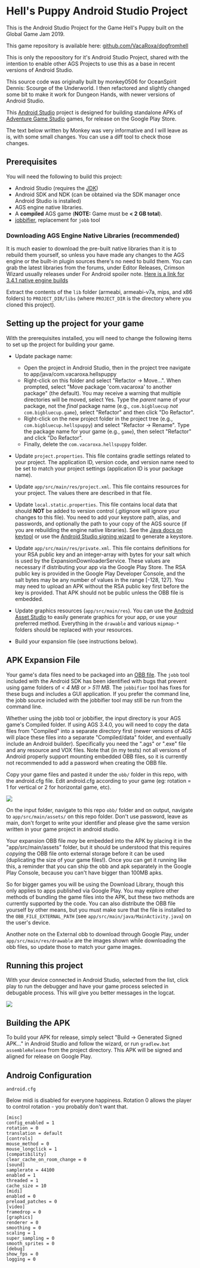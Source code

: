 # Hell's Puppy Android Studio Project

This is the Android Studio Project for the Game Hell's Puppy built on the Global Game Jam 2019.

This game repository is available here: [github.com/VacaRoxa/dogfromhell](https://github.com/VacaRoxa/dogfromhell)

This is only the repoository for it's Android Studio Project, shared with the intention to 
enable other AGS Projects to use this as a base in recent versions of Android Studio.

This source code was originally built by monkey0506 for OceanSpirit Dennis: Scourge of the
Underworld. I then refactored and slightly changed some bit to make it work for Dungeon
Hands, with newer versions of Android Studio. 

This [Android Studio](https://developer.android.com/studio/index.html) project is designed for
building standalone APKs of [Adventure Game Studio](http://www.adventuregamestudio.co.uk/) games,
for release on the Google Play Store.

The text below written by Monkey was very informative and I will leave as is, with some small
changes. You can use a diff tool to check those changes.

## Prerequisites

You will need the following to build this project:

* Android Studio (requires the
  [JDK](http://www.oracle.com/technetwork/java/javase/downloads/index.html))
* Android SDK and NDK (can be obtained via the SDK manager once Android Studio is installed)
* AGS engine native libraries.
* A **compiled** AGS game (**NOTE:** Game must be **< 2 GB total**).
* [jobbifier](https://github.com/monkey0506/jobbifier), replacement for `jobb` tool

### Downloading AGS Engine Native Libraries (recommended)

It is much easier to download the pre-built native libraries than it is to rebuild them yourself, so
unless you have made any changes to the AGS engine or the built-in plugin sources there's no need to
build them. You can grab the latest libraries from the forums, under Editor Releases, Crimson
Wizard usually releases under For Android spoiler note. 
[Here is a link for 3.4.1 native engine builds](http://www.adventuregamestudio.co.uk/releases/finals/AGS-3.4.1-P4/ags-3.4.1.15-android-libs.zip)

Extract the contents of the `lib` folder (armeabi, armeabi-v7a, mips, and x86 folders) to `PROJECT_DIR/libs` 
(where `PROJECT_DIR` is the directory where you cloned this project).

## Setting up the project for your game

With the prerequisites installed, you will need to change the following items to set up the project
for building your game.

* Update package name:
  * Open the project in Android Studio, then in the project tree navigate to
    app/java/com.vacaroxa.hellspuppy
  * Right-click on this folder and select "Refactor -> Move...". When prompted, select "Move
    package 'com.vacaroxa' to another package" (the default). You may receive a
    warning that multiple directories will be moved, select Yes. Type the *parent* name of your
    package, not the *final* package name (e.g., `com.bigbluecup` *not* `com.bigbluecup.game`),
    select "Refactor" and then click "Do Refactor".
  * Right-click on the new project folder in the project tree (e.g., `com.bigbluecup.hellspuppy`)
    and select "Refactor -> Rename". Type the package name for your game (e.g., `game`), then
    select "Refactor" and click "Do Refactor".
  * Finally, delete the `com.vacaroxa.hellspuppy` folder.

* Update `project.properties`. This file contains gradle settings related to your project. The
  application ID, version code, and version name need to be set to match your project settings
  (application ID is your package name).

* Update `app/src/main/res/project.xml`. This file contains resources for your project. 
  The values there are described in that file.

* Update `local.static.properties`. This file contains local data that should **NOT** be added
  to version control (.gitignore will ignore your changes to this file). You need to add your
  keystore path, alias, and passwords, and optionally the path to your copy of the AGS source
  (if you are rebuilding the engine native libraries). See the
  [Java docs on keytool](http://docs.oracle.com/javase/6/docs/technotes/tools/solaris/keytool.html)
  or use the
  [Android Studio signing wizard](https://developer.android.com/studio/publish/app-signing.html)
  to generate a keystore.

* Update `app/src/main/res/private.xml`. This file contains definitions for your RSA public key and an
  integer-array with bytes for your salt which is used by the ExpansionDownloaderService. These
  values are necessary if distributing your app via the Google Play Store. The RSA public key
  is provided in the Google Play Developer Console, and the salt bytes may be any number of
  values in the range [-128, 127]. You may need to upload an APK without the RSA public key
  first before the key is provided. That APK should not be public unless the OBB file is
  embedded.

* Update graphics resources (`app/src/main/res`). You can use the
  [Android Asset Studio](https://romannurik.github.io/AndroidAssetStudio/) to easily generate
  graphics for your app, or use your preferred method. Everything in the `drawable` and various
  `mipmap-*` folders should be replaced with your resources.

* Build your expansion file (see instructions below).

## APK Expansion File

Your game's data files need to be packaged into an
[OBB file](https://developer.android.com/google/play/expansion-files.html). The `jobb` tool included
with the Android SDK has been identified with bugs that prevent using game folders of *< 4 MB* or
*> 511 MB*. The `jobbifier` tool has fixes for these bugs and includes a GUI application. If you
prefer the command line, the jobb source included with the jobbifier tool may still be run from the
command line.

Whether using the jobb tool or jobbifier, the input directory is your AGS game's Compiled folder. If
using AGS 3.4.0, you will need to copy the data files from "Compiled" into a separate directory
first (newer versions of AGS will place these files into a separate "Compiled/data" folder, and
eventually include an Android builder). Specifically you need the ".ags" or ".exe" file and any
resource and VOX files. Note that (in my tests) not all versions of Android properly support
mounting embedded OBB files, so it is currently not recommended to add a password when creating the
OBB file.

Copy your game files and pasted it under the `obb/` folder in this repo, with the android.cfg file.
Edit android.cfg according to your game (eg: rotation = 1 for vertical or 2 for horizontal game, etc).

![](https://i.imgur.com/aadJOnm.png)

On the input folder, navigate to this repo `obb/` folder and on output, navigate to `app/src/main/assets/` 
on this repo folder. Don't use password, leave as main, don't forget to write your identifier and please 
give the same version written in your game project in android studio.

Your expansion OBB file *may* be embedded into the APK by placing it in the "app/src/main/assets"
folder, but it should be understood that this requires *copying* the OBB file onto external storage
before it can be used (duplicating the size of your game files!). Once you can get it running like this, 
a reminder that you can ship the obb and apk separately in the Google Play Console, because you 
can't have bigger than 100MB apks.


So for bigger games you will be using the Download Library, though this only applies to apps 
published via Google Play. You may explore other methods of bundling the game files into the APK, 
but these two methods are currently supported by the code. You can also distribute the OBB file 
yourself by other means, but you must make sure that the file is installed to 
the `OBB_FILE_EXTERNAL_PATH` (see `app/src/main/java/MainActivity.java`) on the user's device.

Another note on the External obb to download through Google Play, under `app/src/main/res/drawable`
are the images shown while downloading the obb files, so update those to match your game images.

## Running this project


With your device connected in Android Studio, selected from the list, click play to run the debugger 
and have your game process selected in debugable process. This will give you better messages in the logcat.

![](https://i.imgur.com/hZ8Q3nJ.png)


## Building the APK

To build your APK for release, simply select "Build -> Generated Signed APK..." in Android Studio
and follow the wizard, or run `gradlew.bat assembleRelease` from the project directory. This APK
will be signed and aligned for release on Google Play.

## Androig Configuration

`android.cfg`

Below midi is disabled for everyone happiness.
Rotation 0 allows the player to control rotation - you probably don't want that.

```
[misc]
config_enabled = 1
rotation = 0
translation = default
[controls]
mouse_method = 0
mouse_longclick = 1
[compatibility]
clear_cache_on_room_change = 0
[sound]
samplerate = 44100
enabled = 1
threaded = 1
cache_size = 10
[midi]
enabled = 0
preload_patches = 0
[video]
framedrop = 0
[graphics]
renderer = 0
smoothing = 0
scaling = 1
super_sampling = 0
smooth_sprites = 0
[debug]
show_fps = 0
logging = 0
```
